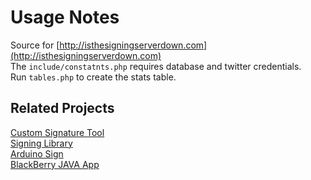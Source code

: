Usage Notes
===========
Source for [http://isthesigningserverdown.com](http://isthesigningserverdown.com)  
The `include/constatnts.php` requires database and twitter credentials.  
Run `tables.php` to create the stats table.

Related Projects
----------------
[Custom Signature Tool](https://github.com/hardisonbrewing/signingserver)  
[Signing Library](https://github.com/hardisonbrewing/narst)  
[Arduino Sign](https://github.com/hardisonbrewing/arduino-signingserver-sign)  
[BlackBerry JAVA App](https://github.com/hardisonbrewing/signingserver-bb)
